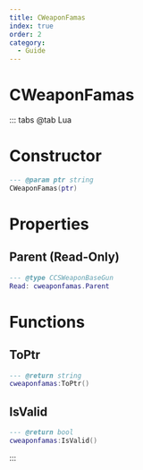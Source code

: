 ```yaml
---
title: CWeaponFamas
index: true
order: 2
category:
  - Guide
---
```


# CWeaponFamas

::: tabs
@tab Lua
# Constructor
```lua
--- @param ptr string
CWeaponFamas(ptr)
```
# Properties
## Parent (Read-Only)
```lua
--- @type CCSWeaponBaseGun
Read: cweaponfamas.Parent
```
# Functions
## ToPtr
```lua
--- @return string
cweaponfamas:ToPtr()
```
## IsValid
```lua
--- @return bool
cweaponfamas:IsValid()
```

:::